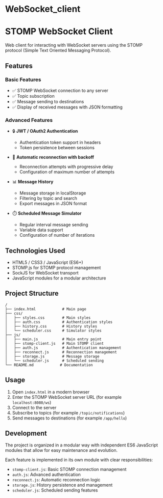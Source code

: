 # WebSocket_client
# STOMP WebSocket Client

Web client for interacting with WebSocket servers using the STOMP protocol (Simple Text Oriented Messaging Protocol).

## Features

### Basic Features

- ✅ STOMP WebSocket connection to any server
- ✅ Topic subscription
- ✅ Message sending to destinations
- ✅ Display of received messages with JSON formatting

### Advanced Features

- 🔒 **JWT / OAuth2 Authentication**
  - Authentication token support in headers
  - Token persistence between sessions

- 🔄 **Automatic reconnection with backoff**
  - Reconnection attempts with progressive delay
  - Configuration of maximum number of attempts

- 📊 **Message History**
  - Message storage in localStorage
  - Filtering by topic and search
  - Export messages in JSON format

- ⏱️ **Scheduled Message Simulator**
  - Regular interval message sending
  - Variable data support
  - Configuration of number of iterations

## Technologies Used

- HTML5 / CSS3 / JavaScript (ES6+)
- STOMP.js for STOMP protocol management
- SockJS for WebSocket transport
- JavaScript modules for a modular architecture

## Project Structure

```
/
├── index.html            # Main page
├── css/
│   ├── styles.css        # Main styles
│   ├── auth.css          # Authentication styles
│   ├── history.css       # History styles
│   └── scheduler.css     # Simulator styles
├── js/
│   ├── main.js           # Main entry point
│   ├── stomp-client.js   # Main STOMP client
│   ├── auth.js           # Authentication management
│   ├── reconnect.js      # Reconnection management
│   ├── storage.js        # Message storage
│   └── scheduler.js      # Scheduled sending
└── README.md            # Documentation
```

## Usage

1. Open `index.html` in a modern browser
2. Enter the STOMP WebSocket server URL (for example `localhost:8080/ws`)
3. Connect to the server
4. Subscribe to topics (for example `/topic/notifications`)
5. Send messages to destinations (for example `/app/hello`)

## Development

The project is organized in a modular way with independent ES6 JavaScript modules that allow for easy maintenance and evolution.

Each feature is implemented in its own module with clear responsibilities:

- `stomp-client.js`: Basic STOMP connection management
- `auth.js`: Advanced authentication
- `reconnect.js`: Automatic reconnection logic
- `storage.js`: History persistence and management
- `scheduler.js`: Scheduled sending features
